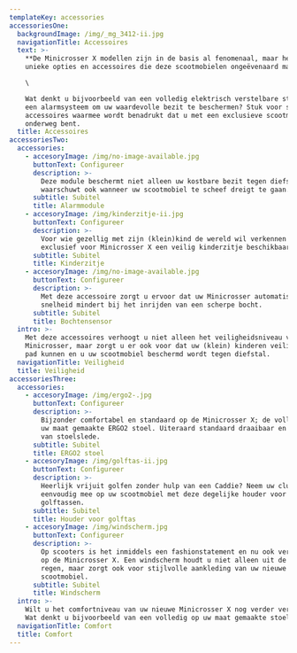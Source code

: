 ```yaml
---
templateKey: accessories
accessoriesOne:
  backgroundImage: /img/_mg_3412-ii.jpg
  navigationTitle: Accessoires
  text: >-
    **De Minicrosser X modellen zijn in de basis al fenomenaal, maar het zijn de
    unieke opties en accessoires die deze scootmobielen ongeëvenaard maken**. \

    \

    Wat denkt u bijvoorbeeld van een volledig elektrisch verstelbare stoel?  Of
    een alarmsysteem om uw waardevolle bezit te beschermen? Stuk voor stuk
    accessoires waarmee wordt benadrukt dat u met een exclusieve scootmobiel
    onderweg bent.
  title: Accessoires
accessoriesTwo:
  accessories:
    - accesoryImage: /img/no-image-available.jpg
      buttonText: Configureer
      description: >-
        Deze module beschermt niet alleen uw kostbare bezit tegen diefstal, maar
        waarschuwt ook wanneer uw scootmobiel te scheef dreigt te gaan.
      subtitle: Subitel
      title: Alarmmodule
    - accesoryImage: /img/kinderzitje-ii.jpg
      buttonText: Configureer
      description: >-
        Voor wie gezellig met zijn (klein)kind de wereld wil verkennen is er
        exclusief voor Minicrosser X een veilig kinderzitje beschikbaar.
      subtitle: Subitel
      title: Kinderzitje
    - accesoryImage: /img/no-image-available.jpg
      buttonText: Configureer
      description: >-
        Met deze accessoire zorgt u ervoor dat uw Minicrosser automatisch
        snelheid mindert bij het inrijden van een scherpe bocht.
      subtitle: Subitel
      title: Bochtensensor
  intro: >-
    Met deze accessoires verhoogt u niet alleen het veiligheidsniveau van uw
    Minicrosser, maar zorgt u er ook voor dat uw (klein) kinderen veilig mee op
    pad kunnen en u uw scootmobiel beschermd wordt tegen diefstal.
  navigationTitle: Veiligheid
  title: Veiligheid
accessoriesThree:
  accessories:
    - accesoryImage: /img/ergo2-.jpg
      buttonText: Configureer
      description: >-
        Bijzonder comfortabel en standaard op de Minicrosser X; de volledig op
        uw maat gemaakte ERGO2 stoel. Uiteraard standaard draaibaar en voorzien
        van stoelslede.
      subtitle: Subitel
      title: ERGO2 stoel
    - accesoryImage: /img/golftas-ii.jpg
      buttonText: Configureer
      description: >-
        Heerlijk vrijuit golfen zonder hulp van een Caddie? Neem uw clubs
        eenvoudig mee op uw scootmobiel met deze degelijke houder voor
        golftassen.
      subtitle: Subitel
      title: Houder voor golftas
    - accesoryImage: /img/windscherm.jpg
      buttonText: Configureer
      description: >-
        Op scooters is het inmiddels een fashionstatement en nu ook verkrijgbaar
        op de Minicrosser X. Een windscherm houdt u niet alleen uit de wind en
        regen, maar zorgt ook voor stijlvolle aankleding van uw nieuwe
        scootmobiel.
      subtitle: Subitel
      title: Windscherm
  intro: >-
    Wilt u het comfortniveau van uw nieuwe Minicrosser X nog verder verhogen?
    Wat denkt u bijvoorbeeld van een volledig op uw maat gemaakte stoel!
  navigationTitle: Comfort
  title: Comfort
---
```


